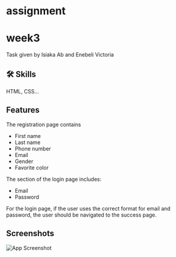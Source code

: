 # assignment

# week3

Task given by Isiaka Ab and Enebeli Victoria 

## 

## 🛠 Skills
HTML, CSS...


### 


## Features
The registration page contains 
- First name
- Last name 
- Phone number 
- Email 
- Gender 
- Favorite color

The section of the login page includes:

- Email 
- Password

For the login page, if the user uses the correct format for email and password, the user should be navigated to the success page.





## Screenshots

![App Screenshot](https://via.placeholder.com/468x300?text=App+Screenshot+Here)

